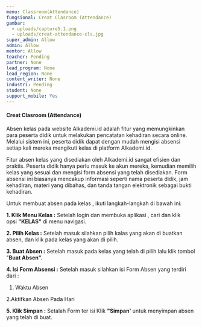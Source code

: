 ```yaml
---
menu: Classroom(Attendance)
fungsional: Creat Clasroom (Attendance)
gambar:
  - uploads/capture5.1.png
  - uploads/creat-attendance-cls.jpg
super_admin: Allow
admin: Allow
mentor: Allow
teacher: Pending
partner: None
lead_program: None
lead_region: None
content_writer: None
industri: Pending
student: None
support_mobile: Yes
---
```

#### Creat Clasroom (Attendance)

Absen kelas pada website Alkademi.id adalah fitur yang memungkinkan para peserta didik untuk melakukan pencatatan kehadiran secara online. Melalui sistem ini, peserta didik dapat dengan mudah mengisi absensi setiap kali mereka mengikuti kelas di platform Alkademi.id.

Fitur absen kelas yang disediakan oleh Alkademi.id sangat efisien dan praktis. Peserta didik hanya perlu masuk ke akun mereka, kemudian memilih kelas yang sesuai dan mengisi form absensi yang telah disediakan. Form absensi ini biasanya mencakup informasi seperti nama peserta didik, jam kehadiran, materi yang dibahas, dan tanda tangan elektronik sebagai bukti kehadiran.

Untuk membuat absen pada kelas , ikuti langkah-langkah di bawah ini:

**1.﻿ Klik Menu Kelas :** Setelah login dan membuka aplikasi , cari dan klik opsi **"KELAS"** di menu navigasi.

**2﻿. Pilih Kelas :** Setelah masuk silahkan pilih kalas yang akan di buatkan absen, dan klik pada kelas yang akan di pilih.

**3﻿. Buat Absen :** Setelah masuk pada kelas yang telah di pilih lalu klik tombol "**Buat Absen".**

**4﻿. Isi Form Absensi :** Setelah masuk silahkan isi Form Absen yang terdiri dari :

   1. Waktu Absen

   2.Aktifkan Absen Pada Hari

**5﻿. Klik Simpan :** Setalah Form ter isi Klik **"Simpan'** untuk menyimpan absen yang telah di buat.